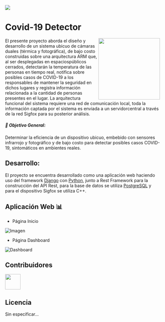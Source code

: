 <img align=""  src="https://lh3.googleusercontent.com/-_hX_xicW19k/YC7XIQIU2NI/AAAAAAAAAys/vZ8K7g3NGMIkjMl14IZE5P_B80ndrBzuQCLcBGAsYHQ/image.png"/>
 
Covid-19 Detector 
=================

<img align="right" width="" height="200" src="https://1.bp.blogspot.com/-RiU64XkZtwQ/YC6bs-YFQqI/AAAAAAAAAw0/kkHGqTQ77n4O0Ve-ElX6G0xyXlA_wSq8wCLcBGAsYHQ/s530/imagen_2021-02-18_115408.png"/>

El presente proyecto aborda el diseño y desarrollo de un sistema ubicuo de cámaras duales 
(térmica y fotográfica), de bajo costo construidas sobre una arquitectura ARM que, al ser 
desplegadas en espaciospúblicos cerrados, detectarán la temperatura de las personas en 
tiempo real, notifica sobre posibles casos de COVID-19 a los responsables de mantener la 
seguridad en dichos lugares y registra información relacionada a la cantidad de personas 
presentes en el lugar. La arquitectura funcional del sistema requiere una red de comunicación 
local, toda la información captada por el sistema es enviada a un servidorcentral a través 
de la red Sigfox para su posterior análisis. 

##### :pencil: Objetivo General:

Determinar la eficiencia de un dispositivo ubicuo, embebido con sensores infrarrojo y 
fotográfico y de bajo costo para detectar posibles casos COVID-19, sintomáticos en ambientes 
reales. 

## Desarrollo:

El proyecto se encuentra desarrollado como una aplicación web haciendo uso del framework 
[Django](https://www.djangoproject.com/) con [Python](https://www.python.org/), junto a 
Rest Framework para la construcción del API Rest, para la base de datos se utiliza 
[PostgreSQL](https://www.postgresql.org/) y para el dispositivo Sigfox se utiliza C++. 

## Aplicación Web :bar_chart:

- Página Inicio 

![Imagen](https://github.com/fionalayer/filetest/blob/main/web.gif "DEMO WEB")

- Página Dashboard 

![Dashboard](https://github.com/fionalayer/filetest/blob/main/dash.gif "DEMO WEB")

## Contribuidores

<a href="https://minka.gob.ec/Nogyboy"><img align="" width="" height="50" src="https://1.bp.blogspot.com/-Vlx0DSsj9Fg/YC6grJfv4PI/AAAAAAAAAxU/2xNXWvBPu6USfZaUiknitOlNPH91uI0IACLcBGAsYHQ/s138/imagen_2021-02-18_121521.png"/></a>

## Licencia

Sin especificar...

